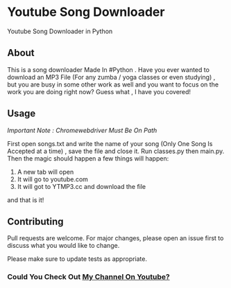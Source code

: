 # Youtube Song Downloader 
Youtube Song Downloader in Python 


## About 
This is a song downloader Made In #Python . Have you ever wanted to download an MP3 File (For any zumba / yoga classes or even studying) , but you are busy in some other work as well and you want to focus on the work you are doing right now? Guess what , I have you covered!


## Usage

*Important Note : Chromewebdriver Must Be On Path*

First open songs.txt and write the name of your song (Only One Song Is Accepted at a time) , save the file and close it. Run classes.py then main.py. Then the magic should happen a few things will happen:

1. A new tab will open
2. It will go to youtube.com 
3. It will got to YTMP3.cc and download the file 

and that is it! 


## Contributing
Pull requests are welcome. For major changes, please open an issue first to discuss what you would like to change.

Please make sure to update tests as appropriate.

### Could You Check Out [My Channel On Youtube?](https://www.youtube.com/channel/UCdfaHl9USu-J-kp4Bj_7J2Q)
